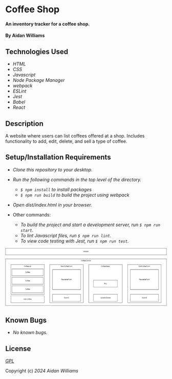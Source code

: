 # Coffee Shop

#### An inventory tracker for a coffee shop.

#### By Aidan Williams

## Technologies Used

* _HTML_
* _CSS_
* _Javascript_
* _Node Package Manager_
* _webpack_
* _ESLint_
* _Jest_
* _Babel_
* _React_

## Description

A website where users can list coffees offered at a shop. Includes functionality to add, edit, delete, and sell a type of coffee.

## Setup/Installation Requirements

* _Clone this repository to your desktop._
* _Run the following commands in the top level of the directory._
  * _`$ npm install` to install packages_
  * _`$ npm run build` to build the project using webpack_
* _Open dist/index.html in your browser._

* Other commands:
  * _To build the project and start a development server, run `$ npm run start`._
  * _To lint Javascript files, run `$ npm run lint`._
  * _To view code testing with Jest, run `$ npm run test`._

![component diagram](coffee-shop.png)

## Known Bugs

* _No known bugs._

## License

_[GPL](https://en.wikipedia.org/wiki/GNU_General_Public_License)_

Copyright (c) _2024_ _Aidan Williams_